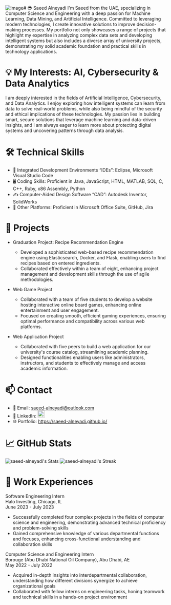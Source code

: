 ![image](https://github.com/user-attachments/assets/f1eb9d86-c54d-4619-9921-f2919fe1b062)# 😎 Saeed Alneyadi
I'm Saeed from the UAE, specializing in Computer Science and Engineering with a deep passion for Machine Learning, Data Mining, and Artificial Intelligence. Committed to leveraging modern technologies, I create innovative solutions to improve decision-making processes. My portfolio not only showcases a range of projects that highlight my expertise in analyzing complex data sets and developing intelligent systems but also includes a diverse array of university projects, demonstrating my solid academic foundation and practical skills in technology applications.

# 💡 My Interests: AI, Cybersecurity & Data Analytics
I am deeply interested in the fields of Artificial Intelligence, Cybersecurity, and Data Analytics. I enjoy exploring how intelligent systems can learn from data to solve real-world problems, while also being mindful of the security and ethical implications of these technologies. My passion lies in building smart, secure solutions that leverage machine learning and data-driven insights, and I am always eager to learn more about protecting digital systems and uncovering patterns through data analysis.

# 🛠️ Technical Skills 
* 📀 Integrated Development Environments “IDEs”: Eclipse, Microsoft Visual Studio Code
* 🖥️ Coding Skills: Proficient in Java, JavaScript, HTML, MATLAB, SQL, C, C++, Ruby, x86 Assembly, Python
* ✍️ Computer-Aided Design Software “CAD”: Autodesk Inventor, SolidWorks
* 💼 Other Platforms: Proficient in Microsoft Office Suite, GitHub, Jira

# 📂 Projects
* Graduation Project: Recipe Recommendation Engine
  - Developed a sophisticated web-based recipe recommendation engine using Elasticsearch, Docker,
    and Flask, enabling users to find recipes based on entered ingredients.
  - Collaborated effectively within a team of eight, enhancing project management and development skills through the use of agile methodologies.

* Web Game Project
  - Collaborated with a team of five students to develop a website hosting interactive online board games, enhancing online entertainment and user engagement.
  - Focused on creating smooth, efficient gaming experiences, ensuring optimal performance and compatibility across various web platforms.

* Web Application Project
  - Collaborated with five peers to build a web application for our university's course catalog, streamlining academic planning.
  - Designed functionalities enabling users like administrators, instructors, and students to effectively manage and access academic information.

# 📫 Contact
* 📧 Email: saeed-alneyadi@outlook.com
* 💼 LinkedIn: [<img src="https://cdn.jsdelivr.net/gh/devicons/devicon/icons/linkedin/linkedin-original.svg" width="22" />](https://www.linkedin.com/in/saeed-alneyadi-b87482247/)  
* 🌐 Portfolio: https://saeed-alneyadi.github.io/

# 📈 GitHub Stats
![saeed-alneyadi's Stats](https://github-readme-stats.vercel.app/api?username=saeed-alneyadi&theme=default&show_icons=true&hide_border=false&count_private=true)
![saeed-alneyadi's Streak](https://github-readme-streak-stats.herokuapp.com/?user=saeed-alneyadi&theme=default&hide_border=false)

# 💼 Work Experiences
Software Engineering Intern <br />
Halo Investing, Chicago, IL <br />
June 2023 - July 2023
* Successfully completed four complex projects in the fields of computer science and engineering, demonstrating advanced technical proficiency and problem-solving skills
* Gained comprehensive knowledge of various departmental functions and focuses, enhancing cross-functional understanding and collaboration skills

Computer Science and Engineering Intern <br />
Borouge (Abu Dhabi National Oil Company), Abu Dhabi, AE <br />
May 2022 - July 2022
* Acquired in-depth insights into interdepartmental collaboration, understanding how different divisions synergize to achieve organizational goals
* Collaborated with fellow interns on engineering tasks, honing teamwork and technical skills in a hands-on project environment

